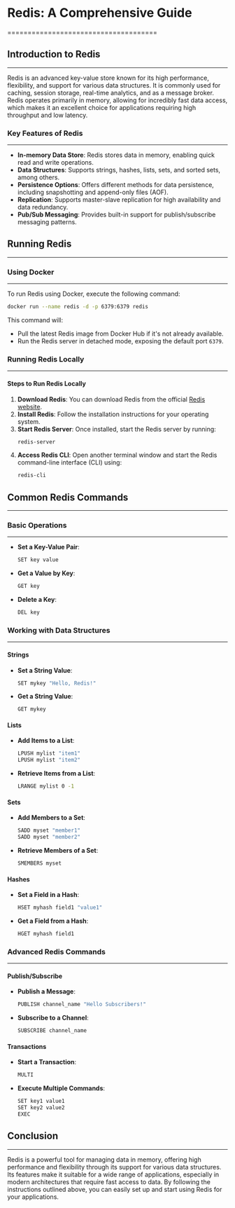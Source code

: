 # Redis: A Comprehensive Guide
=====================================

## Introduction to Redis
------------------------

Redis is an advanced key-value store known for its high performance, flexibility, and support for various data structures. It is commonly used for caching, session storage, real-time analytics, and as a message broker. Redis operates primarily in memory, allowing for incredibly fast data access, which makes it an excellent choice for applications requiring high throughput and low latency.

### Key Features of Redis
-------------------------

* **In-memory Data Store**: Redis stores data in memory, enabling quick read and write operations.
* **Data Structures**: Supports strings, hashes, lists, sets, and sorted sets, among others.
* **Persistence Options**: Offers different methods for data persistence, including snapshotting and append-only files (AOF).
* **Replication**: Supports master-slave replication for high availability and data redundancy.
* **Pub/Sub Messaging**: Provides built-in support for publish/subscribe messaging patterns.

## Running Redis
-----------------

### Using Docker
---------------

To run Redis using Docker, execute the following command:

```bash
docker run --name redis -d -p 6379:6379 redis
```

This command will:
- Pull the latest Redis image from Docker Hub if it's not already available.
- Run the Redis server in detached mode, exposing the default port `6379`.

### Running Redis Locally
-------------------------

#### Steps to Run Redis Locally

1. **Download Redis**: You can download Redis from the official [Redis website](https://redis.io/download).
2. **Install Redis**: Follow the installation instructions for your operating system.
3. **Start Redis Server**: Once installed, start the Redis server by running:
   ```bash
   redis-server
   ```
4. **Access Redis CLI**: Open another terminal window and start the Redis command-line interface (CLI) using:
   ```bash
   redis-cli
   ```

## Common Redis Commands
-------------------------

### Basic Operations
--------------------

* **Set a Key-Value Pair**:
  ```bash
  SET key value
  ```
* **Get a Value by Key**:
  ```bash
  GET key
  ```
* **Delete a Key**:
  ```bash
  DEL key
  ```

### Working with Data Structures
--------------------------------

#### Strings

* **Set a String Value**:
  ```bash
  SET mykey "Hello, Redis!"
  ```
* **Get a String Value**:
  ```bash
  GET mykey
  ```

#### Lists

* **Add Items to a List**:
  ```bash
  LPUSH mylist "item1"
  LPUSH mylist "item2"
  ```
* **Retrieve Items from a List**:
  ```bash
  LRANGE mylist 0 -1
  ```

#### Sets

* **Add Members to a Set**:
  ```bash
  SADD myset "member1"
  SADD myset "member2"
  ```
* **Retrieve Members of a Set**:
  ```bash
  SMEMBERS myset
  ```

#### Hashes

* **Set a Field in a Hash**:
  ```bash
  HSET myhash field1 "value1"
  ```
* **Get a Field from a Hash**:
  ```bash
  HGET myhash field1
  ```

### Advanced Redis Commands
---------------------------

#### Publish/Subscribe

* **Publish a Message**:
  ```bash
  PUBLISH channel_name "Hello Subscribers!"
  ```
* **Subscribe to a Channel**:
  ```bash
  SUBSCRIBE channel_name
  ```

#### Transactions

* **Start a Transaction**:
  ```bash
  MULTI
  ```
* **Execute Multiple Commands**:
  ```bash
  SET key1 value1
  SET key2 value2
  EXEC
  ```

## Conclusion
--------------

Redis is a powerful tool for managing data in memory, offering high performance and flexibility through its support for various data structures. Its features make it suitable for a wide range of applications, especially in modern architectures that require fast access to data. By following the instructions outlined above, you can easily set up and start using Redis for your applications.